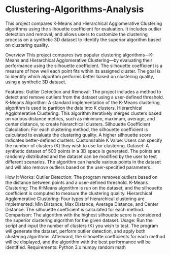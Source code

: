 # Clustering-Algorithms-Analysis
This project compares K-Means and Hierarchical Agglomerative Clustering algorithms using the silhouette coefficient for evaluation. It includes outlier detection and removal, and allows users to customize the clustering process on a synthetic 3D dataset to identify the superior algorithm based on clustering quality.

Overview
This project compares two popular clustering algorithms—K-Means and Hierarchical Agglomerative Clustering—by evaluating their performance using the silhouette coefficient. The silhouette coefficient is a measure of how well each point fits within its assigned cluster. The goal is to identify which algorithm performs better based on clustering quality, using a synthetic 3D dataset.

Features:
Outlier Detection and Removal: The project includes a method to detect and remove outliers from the dataset using a user-defined threshold.
K-Means Algorithm: A standard implementation of the K-Means clustering algorithm is used to partition the data into K clusters.
Hierarchical Agglomerative Clustering: This algorithm iteratively merges clusters based on various distance metrics, such as minimum, maximum, average, and center distance, to create hierarchical clusters.
Silhouette Coefficient Calculation: For each clustering method, the silhouette coefficient is calculated to evaluate the clustering quality. A higher silhouette score indicates better-defined clusters.
Customizable K Value: Users can specify the number of clusters (K) they wish to use for clustering.
Dataset:
A synthetic dataset of 500 points in a 3D space is generated. The points are randomly distributed and the dataset can be modified by the user to test different scenarios. The algorithm can handle various points in the dataset and will also remove outliers based on the user-specified parameters.

How It Works:
Outlier Detection: The program removes outliers based on the distance between points and a user-defined threshold.
K-Means Clustering: The K-Means algorithm is run on the dataset, and the silhouette coefficient is computed to measure the clustering quality.
Hierarchical Agglomerative Clustering: Four types of hierarchical clustering are implemented: Min Distance, Max Distance, Average Distance, and Center Distance. The silhouette coefficient is calculated for each method.
Comparison: The algorithm with the highest silhouette score is considered the superior clustering algorithm for the given dataset.
Usage:
Run the script and input the number of clusters (K) you wish to test.
The program will generate the dataset, perform outlier detection, and apply both clustering algorithms.
Afterward, the silhouette coefficients for each method will be displayed, and the algorithm with the best performance will be identified.
Requirements:
Python 3.x
numpy
random
math
